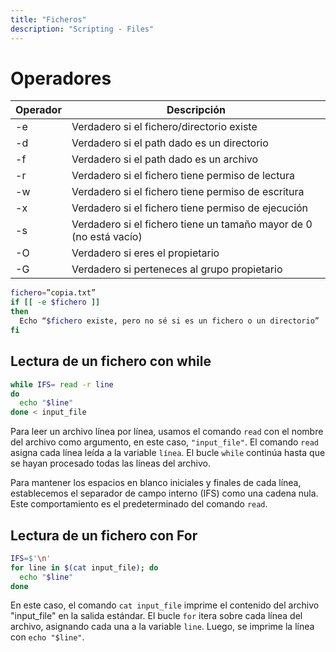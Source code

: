 ```yaml
---
title: "Ficheros"
description: "Scripting - Files"
---
```


# Operadores

| **Operador** | **Descripción**                                      |
|--------------|------------------------------------------------------|
| -e           | Verdadero si el fichero/directorio existe            |
| -d           | Verdadero si el path dado es un directorio           |
| -f           | Verdadero si el path dado es un archivo              |
| -r           | Verdadero si el fichero tiene permiso de lectura     |
| -w           | Verdadero si el fichero tiene permiso de escritura   |
| -x           | Verdadero si el fichero tiene permiso de ejecución   |
| -s           | Verdadero si el fichero tiene un tamaño mayor de 0 (no está vacío) |
| -O           | Verdadero si eres el propietario                     |
| -G           | Verdadero si perteneces al grupo propietario         |

```bash
fichero=”copia.txt”
if [[ -e $fichero ]]
then
  Echo “$fichero existe, pero no sé si es un fichero o un directorio” 
fi
```


## Lectura de un fichero con while

```bash
while IFS= read -r line
do
  echo "$line"
done < input_file
```

Para leer un archivo línea por línea, usamos el comando `read` con el nombre del archivo como argumento, en este caso, `"input_file"`.  El comando `read` asigna cada línea leída a la variable `línea`. El bucle `while` continúa hasta que se hayan procesado todas las líneas del archivo. 

Para mantener los espacios en blanco iniciales y finales de cada línea, establecemos el separador de campo interno (IFS) como una cadena nula. Este comportamiento es el predeterminado del comando `read`. 


## Lectura de un fichero con For

```bash
IFS=$'\n'
for line in $(cat input_file); do
  echo "$line"
done
```

En este caso, el comando `cat input_file`  imprime el contenido del archivo "input_file" en la salida estándar. El bucle `for` itera sobre cada línea del archivo, asignando cada una a la variable `line`.  Luego, se imprime la línea con `echo "$line"`. 